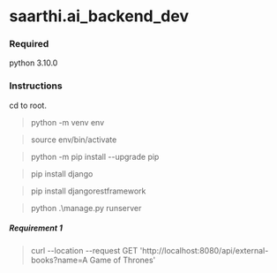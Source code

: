 # saarthi.ai_backend_dev

### Required  

python 3.10.0

### Instructions
cd to root.

> python -m venv env


> source env/bin/activate


> python -m pip install --upgrade pip


> pip install django


> pip install djangorestframework


> python .\manage.py runserver


##### Requirement 1
> curl --location --request GET 'http://localhost:8080/api/external-books?name=A Game of Thrones'
